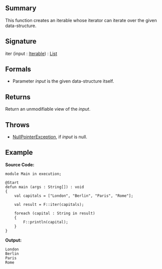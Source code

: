 ## Summary

This function creates an iterable whose iterator can iterate over the given data-structure.

## Signature

iter (input : [Iterable](https://docs.oracle.com/javase/7/docs/api/java/lang/Iterable.html)) : [List](https://docs.oracle.com/javase/7/docs/api/java/util/List.html)

## Formals

+ Parameter <i>input</i> is the given data-structure itself.

## Returns

Return an unmodifiable view of the <i>input</i>.

## Throws

+ [NullPointerException](https://docs.oracle.com/javase/7/docs/api/java/lang/NullPointerException.html), if <i>input</i> is null.

## Example

**Source Code:**

```plain
module Main in execution;

@Start
defun main (args : String[]) : void
{
    val capitals = ["London", "Berlin", "Paris", "Rome"];

    val result = F::iter(capitals);

    foreach (capital : String in result)
    {
        F::println(capital);
    }
}
```

**Output:**

```plain
London
Berlin
Paris
Rome
```

